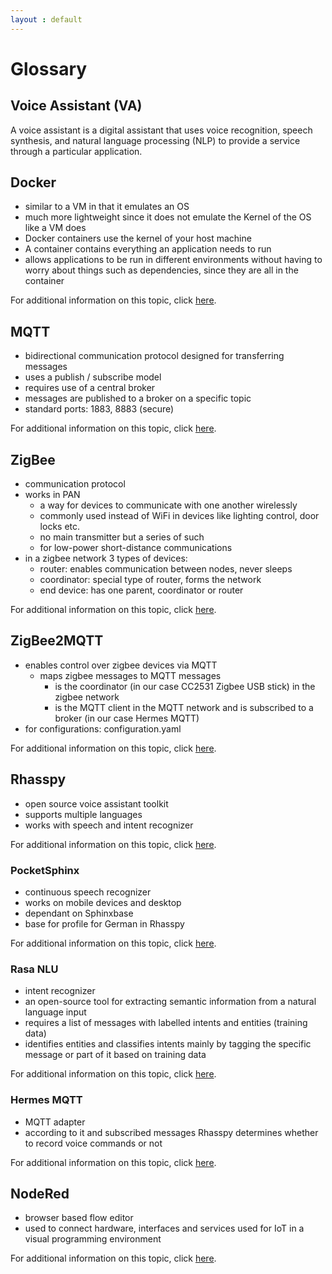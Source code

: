 ```yaml
---
layout : default
---
```


# Glossary

## Voice Assistant (VA)

A voice assistant is a digital assistant that uses voice recognition, speech synthesis, and natural language processing (NLP) to provide a service through a particular application.

## Docker

- similar to a VM in that it emulates an OS
- much more lightweight since it does not emulate the Kernel of the OS like a VM does
- Docker containers use the kernel of your host machine
- A container contains everything an application needs to run
- allows applications to be run in different environments without having to worry about things such as dependencies, since they are all in the container

For additional information on this topic, click [here](./sources.md#docker).

## MQTT

- bidirectional communication protocol designed for transferring messages
- uses a publish / subscribe model
- requires use of a central broker
- messages are published to a broker on a specific topic  
- standard ports: 1883, 8883 (secure)

For additional information on this topic, click [here](./sources.md#mqtt).

## ZigBee

- communication protocol
- works in PAN
  - a way for devices to communicate with one another wirelessly
  - commonly used instead of WiFi in devices like lighting control, door locks etc.
  - no main transmitter but a series of such
  - for low-power short-distance communications
- in a zigbee network 3 types of devices:
  - router: enables communication between nodes, never sleeps
  - coordinator: special type of router, forms the network
  - end device: has one parent, coordinator or router

For additional information on this topic, click [here](./sources.md#zigbee).

## ZigBee2MQTT

- enables control over zigbee devices via MQTT
  - maps zigbee messages to MQTT messages
    - is the coordinator (in our case CC2531 Zigbee USB stick) in the zigbee network
    - is the MQTT client in the MQTT network and is subscribed to a broker (in our case Hermes MQTT)
- for configurations: configuration.yaml

For additional information on this topic, click [here](./sources.md#zigbee2mqtt).

## Rhasspy

- open source voice assistant toolkit
- supports multiple languages
- works with speech and intent recognizer

For additional information on this topic, click [here](./sources.md#rhasspy).

### PocketSphinx

- continuous speech recognizer
- works on mobile devices and desktop
- dependant on Sphinxbase
- base for profile for German in Rhasspy

For additional information on this topic, click [here](./sources.md#pocketsphinx).

### Rasa NLU

- intent recognizer
- an open-source tool for extracting semantic information from a natural language input
- requires a list of messages with labelled intents and entities (training data)  
- identifies entities and classifies intents mainly by tagging the specific message or part of it based on training data

For additional information on this topic, click [here](./sources.md#rasa).

### Hermes MQTT

- MQTT adapter
- according to it and subscribed messages Rhasspy determines whether to record voice commands or not

For additional information on this topic, click [here](./sources.md#hermes).

## NodeRed

- browser based flow editor
- used to connect hardware, interfaces and services used for IoT in a visual programming environment

For additional information on this topic, click [here](./sources.md#nodered).
